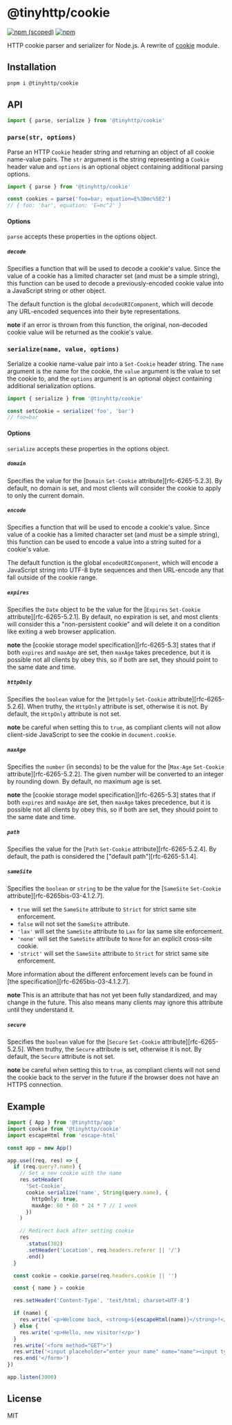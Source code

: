 # @tinyhttp/cookie

[![npm (scoped)](https://img.shields.io/npm/v/@tinyhttp/cookie?style=flat-square)](npmjs.com/package/@tinyhttp/cookie) [![npm](https://img.shields.io/npm/dt/@tinyhttp/cookie?style=flat-square)](npmjs.com/package/@tinyhttp/cookie)

HTTP cookie parser and serializer for Node.js. A rewrite of [cookie](https://github.com/jshttp/cookie) module.

## Installation

```sh
pnpm i @tinyhttp/cookie
```

## API

```js
import { parse, serialize } from '@tinyhttp/cookie'
```

### `parse(str, options)`

Parse an HTTP `Cookie` header string and returning an object of all cookie name-value pairs.
The `str` argument is the string representing a `Cookie` header value and `options` is an
optional object containing additional parsing options.

```js
import { parse } from '@tinyhttp/cookie'

const cookies = parse('foo=bar; equation=E%3Dmc%5E2')
// { foo: 'bar', equation: 'E=mc^2' }
```

#### Options

`parse` accepts these properties in the options object.

##### `decode`

Specifies a function that will be used to decode a cookie's value. Since the value of a cookie
has a limited character set (and must be a simple string), this function can be used to decode
a previously-encoded cookie value into a JavaScript string or other object.

The default function is the global `decodeURIComponent`, which will decode any URL-encoded
sequences into their byte representations.

**note** if an error is thrown from this function, the original, non-decoded cookie value will
be returned as the cookie's value.

### `serialize(name, value, options)`

Serialize a cookie name-value pair into a `Set-Cookie` header string. The `name` argument is the
name for the cookie, the `value` argument is the value to set the cookie to, and the `options`
argument is an optional object containing additional serialization options.

```js
import { serialize } from '@tinyhttp/cookie'

const setCookie = serialize('foo', 'bar')
// foo=bar
```

#### Options

`serialize` accepts these properties in the options object.

##### `domain`

Specifies the value for the [`Domain` `Set-Cookie` attribute][rfc-6265-5.2.3]. By default, no
domain is set, and most clients will consider the cookie to apply to only the current domain.

##### `encode`

Specifies a function that will be used to encode a cookie's value. Since value of a cookie
has a limited character set (and must be a simple string), this function can be used to encode
a value into a string suited for a cookie's value.

The default function is the global `encodeURIComponent`, which will encode a JavaScript string
into UTF-8 byte sequences and then URL-encode any that fall outside of the cookie range.

##### `expires`

Specifies the `Date` object to be the value for the [`Expires` `Set-Cookie` attribute][rfc-6265-5.2.1].
By default, no expiration is set, and most clients will consider this a "non-persistent cookie" and
will delete it on a condition like exiting a web browser application.

**note** the [cookie storage model specification][rfc-6265-5.3] states that if both `expires` and
`maxAge` are set, then `maxAge` takes precedence, but it is possible not all clients by obey this,
so if both are set, they should point to the same date and time.

##### `httpOnly`

Specifies the `boolean` value for the [`HttpOnly` `Set-Cookie` attribute][rfc-6265-5.2.6]. When truthy,
the `HttpOnly` attribute is set, otherwise it is not. By default, the `HttpOnly` attribute is not set.

**note** be careful when setting this to `true`, as compliant clients will not allow client-side
JavaScript to see the cookie in `document.cookie`.

##### `maxAge`

Specifies the `number` (in seconds) to be the value for the [`Max-Age` `Set-Cookie` attribute][rfc-6265-5.2.2].
The given number will be converted to an integer by rounding down. By default, no maximum age is set.

**note** the [cookie storage model specification][rfc-6265-5.3] states that if both `expires` and
`maxAge` are set, then `maxAge` takes precedence, but it is possible not all clients by obey this,
so if both are set, they should point to the same date and time.

##### `path`

Specifies the value for the [`Path` `Set-Cookie` attribute][rfc-6265-5.2.4]. By default, the path
is considered the ["default path"][rfc-6265-5.1.4].

##### `sameSite`

Specifies the `boolean` or `string` to be the value for the [`SameSite` `Set-Cookie` attribute][rfc-6265bis-03-4.1.2.7].

- `true` will set the `SameSite` attribute to `Strict` for strict same site enforcement.
- `false` will not set the `SameSite` attribute.
- `'lax'` will set the `SameSite` attribute to `Lax` for lax same site enforcement.
- `'none'` will set the `SameSite` attribute to `None` for an explicit cross-site cookie.
- `'strict'` will set the `SameSite` attribute to `Strict` for strict same site enforcement.

More information about the different enforcement levels can be found in
[the specification][rfc-6265bis-03-4.1.2.7].

**note** This is an attribute that has not yet been fully standardized, and may change in the future.
This also means many clients may ignore this attribute until they understand it.

##### `secure`

Specifies the `boolean` value for the [`Secure` `Set-Cookie` attribute][rfc-6265-5.2.5]. When truthy,
the `Secure` attribute is set, otherwise it is not. By default, the `Secure` attribute is not set.

**note** be careful when setting this to `true`, as compliant clients will not send the cookie back to
the server in the future if the browser does not have an HTTPS connection.

## Example

```ts
import { App } from '@tinyhttp/app'
import cookie from '@tinyhttp/cookie'
import escapeHtml from 'escape-html'

const app = new App()

app.use((req, res) => {
  if (req.query?.name) {
    // Set a new cookie with the name
    res.setHeader(
      'Set-Cookie',
      cookie.serialize('name', String(query.name), {
        httpOnly: true,
        maxAge: 60 * 60 * 24 * 7 // 1 week
      })
    )

    // Redirect back after setting cookie
    res
      .status(302)
      .setHeader('Location', req.headers.referer || '/')
      .end()
  }

  const cookie = cookie.parse(req.headers.cookie || '')

  const { name } = cookie

  res.setHeader('Content-Type', 'text/html; charset=UTF-8')

  if (name) {
    res.write(`<p>Welcome back, <strong>${escapeHtml(name)}</strong>!</p>`)
  } else {
    res.write('<p>Hello, new visitor!</p>')
  }
  res.write('<form method="GET">')
  res.write('<input placeholder="enter your name" name="name"><input type="submit" value="Set Name">')
  res.end('</form>')
})

app.listen(3000)
```

## License

MIT
